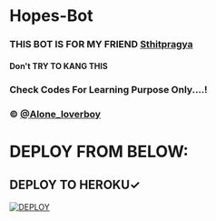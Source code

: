 # Hopes-Bot 


### THIS BOT IS FOR MY FRIEND [Sthitpragya](https://t.me/Sthitpragya)
#### Don't TRY TO KANG THIS

### Check Codes For Learning Purpose Only....! 

### © [@Alone_loverboy](https://t.me/Alone_loverboy) 

# DEPLOY FROM BELOW: 

## DEPLOY TO HEROKU✓

[![DEPLOY](https://www.herokucdn.com/deploy/button.svg)](https://heroku.com/deploy?template=https://github.com/loverboyXD/Hopes-Bot)
